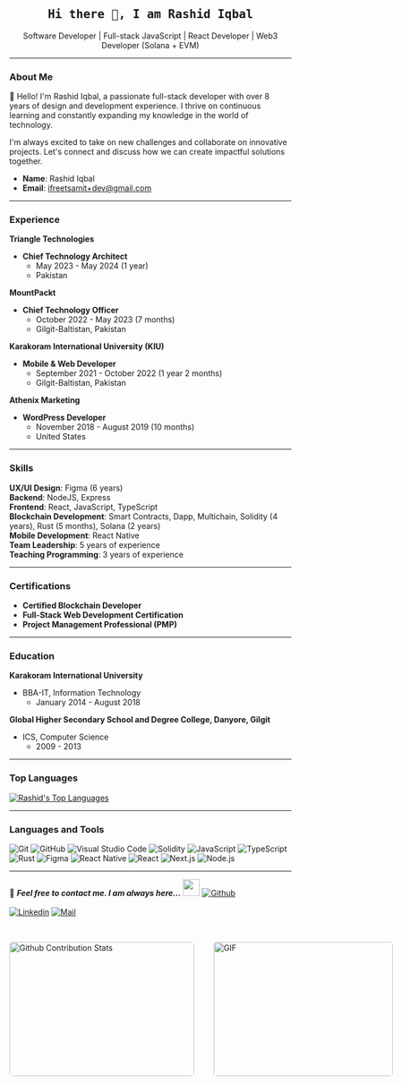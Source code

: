 <h2 align='center'><samp><strong>Hi there 👋, I am Rashid Iqbal</strong></samp></h2> 
<p align='center'>Software Developer | Full-stack JavaScript | React Developer | Web3 Developer (Solana + EVM)</p>

---

### About Me

👋 Hello! I'm Rashid Iqbal, a passionate full-stack developer with over 8 years of design and development experience. I thrive on continuous learning and constantly expanding my knowledge in the world of technology.

I'm always excited to take on new challenges and collaborate on innovative projects. Let's connect and discuss how we can create impactful solutions together.

- **Name**: Rashid Iqbal
- **Email**: ifreetsamit+dev@gmail.com

---

### Experience

**Triangle Technologies**
- **Chief Technology Architect**
  - May 2023 - May 2024 (1 year)
  - Pakistan

**MountPackt**
- **Chief Technology Officer**
  - October 2022 - May 2023 (7 months)
  - Gilgit-Baltistan, Pakistan

**Karakoram International University (KIU)**
- **Mobile & Web Developer**
  - September 2021 - October 2022 (1 year 2 months)
  - Gilgit-Baltistan, Pakistan

**Athenix Marketing**
- **WordPress Developer**
  - November 2018 - August 2019 (10 months)
  - United States

---

### Skills

**UX/UI Design**: Figma (6 years)  
**Backend**: NodeJS, Express  
**Frontend**: React, JavaScript, TypeScript  
**Blockchain Development**: Smart Contracts, Dapp, Multichain, Solidity (4 years), Rust (5 months), Solana (2 years)  
**Mobile Development**: React Native  
**Team Leadership**: 5 years of experience  
**Teaching Programming**: 3 years of experience  

---

### Certifications

- **Certified Blockchain Developer**
- **Full-Stack Web Development Certification**
- **Project Management Professional (PMP)**

---

### Education

**Karakoram International University**
- BBA-IT, Information Technology
  - January 2014 - August 2018

**Global Higher Secondary School and Degree College, Danyore, Gilgit**
- ICS, Computer Science
  - 2009 - 2013

---

### Top Languages

[![Rashid's Top Languages](https://github-readme-stats.vercel.app/api/top-langs/?username=thatgroot&layout=compact&theme=radical)](https://github.com/anuraghazra/github-readme-stats)

---

### Languages and Tools

![Git](https://img.shields.io/badge/-Git-000000?style=flat&logo=git&logoColor=F05032&labelColor=ffffff)
![GitHub](https://img.shields.io/badge/-GitHub-000000?style=flat&logo=github&logoColor=000000&labelColor=ffffff)
![Visual Studio Code](https://img.shields.io/badge/-VSCode-000000?style=flat&logo=visual-studio-code&labelColor=007ACC)
![Solidity](https://img.shields.io/badge/-Solidity-000000?style=flat&logo=solidity&logoColor=white&labelColor=363636)
![JavaScript](https://img.shields.io/badge/-JavaScript-000000?style=flat&logo=javascript&logoColor=F7DF1E&labelColor=ffffff)
![TypeScript](https://img.shields.io/badge/-TypeScript-000000?style=flat&logo=typescript&logoColor=white&labelColor=3178C6)
![Rust](https://img.shields.io/badge/-Rust-000000?style=flat&logo=rust&logoColor=white&labelColor=B7410E)
![Figma](https://img.shields.io/badge/-Figma-000000?style=flat&logo=figma&logoColor=white&labelColor=F24E1E)
![React Native](https://img.shields.io/badge/-React%20Native-000000?style=flat&logo=react&logoColor=61DAFB&labelColor=ffffff)
![React](https://img.shields.io/badge/-React-000000?style=flat&logo=react&logoColor=61DAFB&labelColor=ffffff)
![Next.js](https://img.shields.io/badge/-Next.js-000000?style=flat&logo=next.js&logoColor=000000&labelColor=ffffff)
![Node.js](https://img.shields.io/badge/-Node.js-000000?style=flat&logo=node.js&logoColor=339933&labelColor=ffffff)

---

📝 **_Feel free to contact me. I am always here..._** <img src="https://media.giphy.com/media/WUlplcMpOCEmTGBtBW/giphy.gif" width="30"> [![Github](https://img.shields.io/github/followers/thatgroot?label=Follow%20Me&style=social)](https://github.com/thatgroot)
<br>
<br>
[![Linkedin](https://img.shields.io/badge/LinkedIn-Rashid%20Iqbal-blue?logo=Linkedin&logoColor=blue&labelColor=black)](https://www.linkedin.com/in/thatgroot/)
[![Mail](https://img.shields.io/badge/Gmail-Rashid%20Iqbal-blue?logo=Gmail&logoColor=blue&labelColor=black)](mailto:ifreetsamit+dev@gmail.com) 

</br>
<p style="display: flex; justify-content: space-between;">
<img style="border-radius: 5px; margin-bottom: 5px" alt="Github Contribution Stats" width="330px" height="240px" src="https://github-contribution-stats.vercel.app/api/?username=thatgroot" />
<img style="border-radius: 5px; margin: 0 0 5px 35px;" alt="GIF" width="320px" height="240px" src="https://miro.medium.com/max/875/1*Urc28sbnORGOW5oyohQ06g.gif" />
</p>
